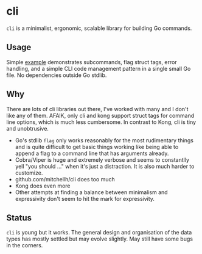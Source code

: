 # cli

`cli` is a minimalist, ergonomic, scalable library for building Go
commands.

## Usage

Simple [example](example/main.go) demonstrates subcommands, flag struct tags,
error handling, and a simple CLI code management pattern in a single small Go
file. No dependencies outside Go stdlib.

## Why

There are lots of cli libraries out there, I've worked with many and I don't
like any of them.  AFAIK, only cli and kong support struct tags for command line 
options, which is much less cumbersome.  In contrast to Kong, cli is tiny and
unobtrusive.

- Go's stdlib `flag` only works reasonably for the most rudimentary things
  and is quite difficult to get basic things working like being able to 
  append a flag to a command line that has arguments already.
- Cobra/Viper is huge and extremely verbose and seems to constantlly yell
  "you should ..." when it's just a distraction.  It is also much harder
  to customize.
- github.com/mitchellh/cli does too much
- Kong does even more
- Other attempts at finding a balance between minimalism and expressivity
  don't seem to hit the mark for expressivity.


## Status

`cli` is young but it works.  The general design and organisation of the data types
has mostly settled but may evolve slightly.  May still have some bugs in the corners.


